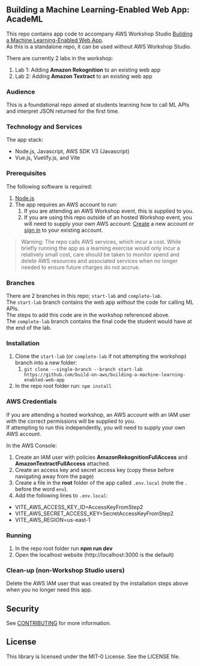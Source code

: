 ## Building a Machine Learning-Enabled Web App: AcadeML

This repo contains app code to accompany AWS Workshop Studio [Building a Machine Learning-Enabled Web App](https://studio.us-east-1.prod.workshops.aws/workshops/b0b09da3-8c15-4c6a-aaf1-c265fe6e595d).  
As this is a standalone repo, it can be used without AWS Workshop Studio.

There are currently 2 labs in the workshop:
1. Lab 1: Adding **Amazon Rekognition** to an existing web app
2. Lab 2: Adding **Amazon Textract** to an existing web app

### Audience
This is a foundational repo aimed at students learning how to call ML APIs and interpret JSON returned for the first time.

### Technology and Services
The app stack:
* Node.js, Javascript, AWS SDK V3 (Javascript)
* Vue.js, Vuetify.js, and Vite

### Prerequisites
The following software is required:
1. [Node.js](https://nodejs.org/en/download)
1. The app requires an AWS account to run:
    1. If you are attending an AWS Workshop event, this is supplied to you. 
    1. If you are using this repo outside of an hosted Workshop event, you will need to supply your own AWS account: [Create](https://aws.amazon.com/resources/create-account/) a new account or [sign in](https://aws.amazon.com/console/) to your existing account.

> Warning: The repo calls AWS services, which incur a cost. While briefly running the app as a learning exercise would only incur a relatively small cost, care should be taken to monitor spend and delete AWS resources and associated services when no longer needed to ensure future charges do not accrue.  

### Branches
There are 2 branches in this repo; `start-lab` and `complete-lab`.  
The `start-lab` branch contains the web app *without* the code for calling ML APIs.  
The steps to add this code are in the workshop referenced above.  
The `complete-lab` branch contains the final code the student would have at the end of the lab.  

### Installation
1. Clone the `start-lab` (or `complete-lab` if not attempting the workshop) branch into a new folder:
    1. `git clone --single-branch --branch start-lab https://github.com/build-on-aws/building-a-machine-learning-enabled-web-app`
1. In the repo root folder run: `npm install`    

### AWS Credentials
If you are attending a hosted workshop, an AWS account with an IAM user with the correct permissions will be supplied to you.  
If attempting to run this independently, you will need to supply your own AWS account.  

In the AWS Console:
1. Create an IAM user with policies **AmazonRekognitionFullAccess** and **AmazonTextractFullAccess** attached.
1. Create an access key and secret access key (copy these before navigating away from the page)
1. Create a file in the **root** folder of the app called `.env.local` (note the `.` before the word `env`).
1. Add the following lines to `.env.local`:
* VITE_AWS_ACCESS_KEY_ID=AccessKeyFromStep2
* VITE_AWS_SECRET_ACCESS_KEY=SecretAccessKeyFromStep2
* VITE_AWS_REGION=us-east-1

### Running
1. In the repo root folder run  **npm run dev**
1. Open the localhost website (http://localhost:3000 is the default)

### Clean-up (non-Workshop Studio users)
Delete the AWS IAM user that was created by the installation steps above when you no longer need this app.

## Security
See [CONTRIBUTING](CONTRIBUTING.md#security-issue-notifications) for more information.

## License
This library is licensed under the MIT-0 License. See the LICENSE file.
